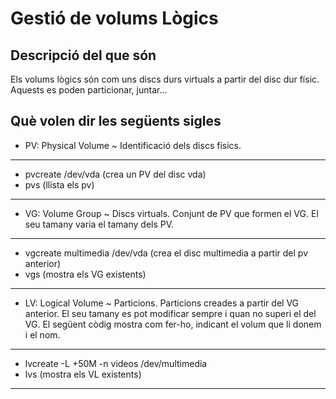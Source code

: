 # Gestió de volums Lògics  
## Descripció del que són  
Els volums lògics són com uns discs durs virtuals a partir del disc dur físic. Aquests es poden particionar, juntar...  
## Què volen dir les següents sigles  
* PV: Physical Volume ~ Identificació dels discs físics. 
---
* pvcreate /dev/vda  (crea un PV del disc vda)  
* pvs (llista els pv)
---
* VG: Volume Group ~ Discs virtuals. Conjunt de PV que formen el VG. El seu tamany varia el tamany dels PV.
---
* vgcreate multimedia /dev/vda (crea el disc multimedia a partir del pv anterior)  
* vgs (mostra els VG existents)
---
* LV: Logical Volume ~ Particions. Particions creades a partir del VG anterior. El seu tamany es pot modificar sempre i quan no superi el del VG. El següent còdig mostra com fer-ho, indicant el volum que li donem i el nom.
---
* lvcreate -L +50M -n videos /dev/multimedia  
* lvs (mostra els VL existents)
---
